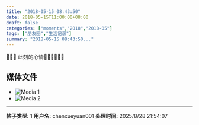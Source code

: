 ```yaml
---
title: "2018-05-15 08:43:50"
date: 2018-05-15T11:00:00+08:00
draft: false
categories: ["moments","2018","2018-05"]
tags: ["朋友圈","生活记录"]
summary: "2018-05-15 08:43:50..."
---
```


🍵🌸🍦
此刻的心情💚💗💚💗💚💗

## 媒体文件

- ![Media 1](/Moments/photos/2018-05-15/201805150843500.jpg)
- ![Media 2](/Moments/photos/2018-05-15/201805150843501.jpg)

---

**帖子类型:** 1
**用户名:** chenxueyuan001
**处理时间:** 2025/8/28 21:54:07